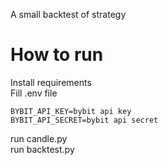 A small backtest of strategy

# How to run

Install requirements  
Fill .env file  

```
BYBIT_API_KEY=bybit api key
BYBIT_API_SECRET=bybit api secret
```  

run candle.py  
run backtest.py  

